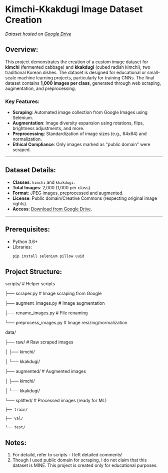 # Kimchi-Kkakdugi Image Dataset Creation

*Dataset hosted on [Google Drive](https://drive.google.com/drive/folders/1iyzJzpOmNW2F2aDdJ-_vWJ4Fd1jpZq6Y?usp=sharing)*

## Overview:
This project demonstrates the creation of a custom image dataset for **kimchi** (fermented cabbage) and **kkakdugi** (cubed radish kimchi), two traditional Korean dishes. The dataset is designed for educational or small-scale machine learning projects, particularly for training CNNs. The final dataset contains **1,000 images per class**, generated through web scraping, augmentation, and preprocessing.

### Key Features:
- **Scraping**: Automated image collection from Google Images using Selenium.
- **Augmentation**: Image diversity expansion using rotations, flips, brightness adjustments, and more.
- **Preprocessing**: Standardization of image sizes (e.g., 64x64) and normalization.
- **Ethical Compliance**: Only images marked as "public domain" were scraped.

---

## Dataset Details:
- **Classes**: `kimchi` and `kkakdugi`.
- **Total Images**: 2,000 (1,000 per class).
- **Format**: JPEG images, preprocessed and augmented.
- **License**: Public domain/Creative Commons (respecting original image rights).
- **Access**: [Download from Google Drive](https://drive.google.com/drive/folders/1iyzJzpOmNW2F2aDdJ-_vWJ4Fd1jpZq6Y?usp=sharing).

---

## Prerequisites:
- Python 3.6+
- Libraries:
  ```bash
  pip install selenium pillow uuid

## Project Structure:

scripts/                 # Helper scripts

├── scraper.py           # Image scraping from Google

├── augment_images.py    # Image augmentation

├── rename_images.py     # File renaming

└── preprocess_images.py # Image resizing/normalization

data/

├── raw/                 # Raw scraped images

│   ├── kimchi/

│   └── kkakdugi/

├── augmented/           # Augmented images

│   ├── kimchi/

│   └── kkakdugi/

└── splitted/        # Processed images (ready for ML)

    ├── train/
    
    ├── val/
    
    └── test/

## Notes:

1) For detaild, refer to scripts - I left detailed comments!
2) Though I used public domain for scraping, I do not claim that this dataset is MINE. This project is created only for educational purposes. 

